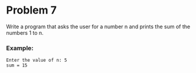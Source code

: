 # Problem 7
Write a program that asks the user for a number n and prints the sum of the numbers 1 to n.

### Example:
```
Enter the value of n: 5
sum = 15
```